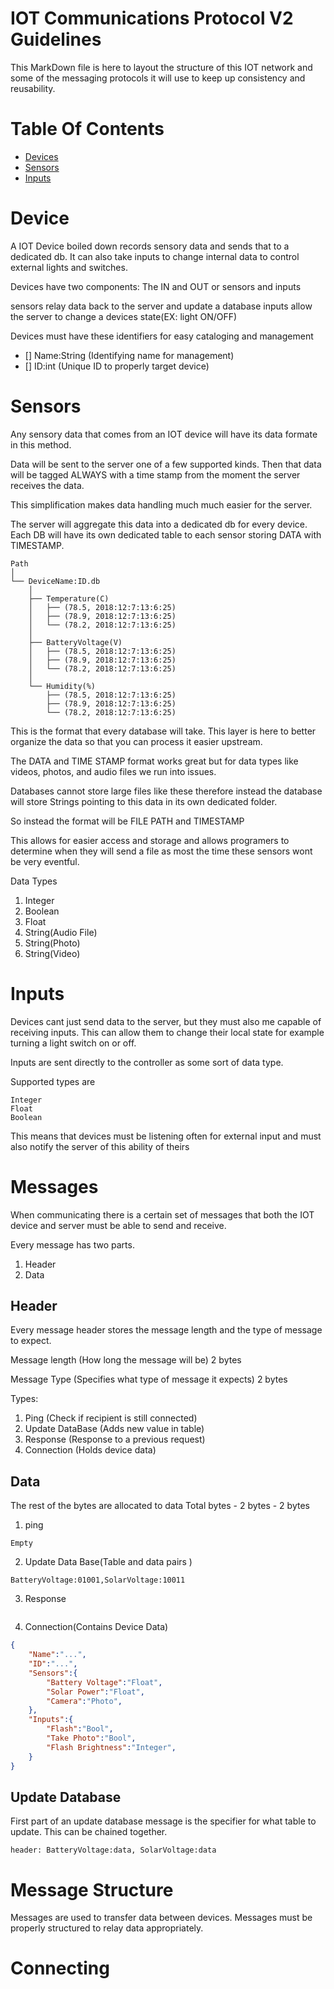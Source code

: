 # IOT Communications Protocol V2 Guidelines
This MarkDown file is here to layout the structure of this IOT network and some of the messaging protocols it will use to keep up consistency and reusability.


# Table Of Contents

- [Devices](#Devices)
- [Sensors](#Sensors)
- [Inputs](#Inputs)


# Device 
A IOT Device boiled down records sensory data and sends that to a dedicated db. It can also take inputs to change internal data to control external lights and switches. 

Devices have two components:
The IN and OUT
or sensors and inputs

sensors relay data back to the server and update a database
inputs allow the server to change a devices state(EX: light ON/OFF)

Devices must have these identifiers for easy cataloging and management

- [] Name:String (Identifying name for management)
- [] ID:int (Unique ID to properly target device) 


# Sensors
Any sensory data that comes from an IOT device will have its data formate in this method.

Data will be sent to the server one of a few supported kinds.
Then that data will be tagged ALWAYS with a time stamp from the moment the server receives the data.

This simplification makes data handling much much easier for the server.


The server will aggregate this data into a dedicated db for every device. Each DB will have its own dedicated table to each sensor storing DATA with TIMESTAMP.

```
Path
│
└── DeviceName:ID.db
    │
    ├── Temperature(C)
    │   ├── (78.5, 2018:12:7:13:6:25)
    │   ├── (78.9, 2018:12:7:13:6:25)
    │   └── (78.2, 2018:12:7:13:6:25)
    │ 
    ├── BatteryVoltage(V)
    │   ├── (78.5, 2018:12:7:13:6:25)
    │   ├── (78.9, 2018:12:7:13:6:25)
    │   └── (78.2, 2018:12:7:13:6:25)
    │
    └── Humidity(%)
        ├── (78.5, 2018:12:7:13:6:25)
        ├── (78.9, 2018:12:7:13:6:25)
        └── (78.2, 2018:12:7:13:6:25)
```

This is the format that every database will take.
This layer is here to better organize the data so that you can process it easier upstream.


The DATA and TIME STAMP format works great but for data types like videos, photos, and audio files we run into issues.

Databases cannot store large files like these therefore instead the database will store Strings pointing to this data in its own dedicated folder.

So instead the format will be FILE PATH and TIMESTAMP

This allows for easier access and storage and allows programers to determine when they will send a file as most the time these sensors wont be very eventful.

Data Types
1. Integer
2. Boolean
3. Float
4. String(Audio File)
5. String(Photo)
6. String(Video)


# Inputs
Devices cant just send data to the server, but they must also me capable of receiving inputs. This can allow them to change their local state for example turning a light switch on or off.

Inputs are sent directly to the controller as some sort of data type. 

Supported types are 
```
Integer
Float
Boolean
```

This means that devices must be listening often for external input and must also notify the server of this ability of theirs


# Messages
When communicating there is a certain set of messages that both the IOT device and server must be able to send and receive.

Every message has two parts.
1. Header
2. Data

## Header
Every message header stores the message length and the type of message to expect.

Message length (How long the message will be)
2 bytes

Message Type (Specifies what type of message it expects)
2 bytes

Types:
1. Ping (Check if recipient is still connected)
2. Update DataBase (Adds new value in table)
3. Response (Response to a previous request)
4. Connection (Holds device data)


## Data
The rest of the bytes are allocated to data
Total bytes - 2 bytes - 2 bytes

1. ping
```
Empty
```
2. Update Data Base(Table and data pairs )
```
BatteryVoltage:01001,SolarVoltage:10011
```
3. Response
```
```
4. Connection(Contains Device Data)
```json
{
    "Name":"...",
    "ID":"...",
    "Sensors":{
        "Battery Voltage":"Float",
        "Solar Power":"Float",
        "Camera":"Photo",
    },
    "Inputs":{
        "Flash":"Bool",
        "Take Photo":"Bool",
        "Flash Brightness":"Integer",
    }
}
```

## Update Database
First part of an update database message is the specifier for what table to update. This can be chained together.
```
header: BatteryVoltage:data, SolarVoltage:data
```


# Message Structure
Messages are used to transfer data between devices.
Messages must be properly structured to relay data appropriately.




# Connecting



